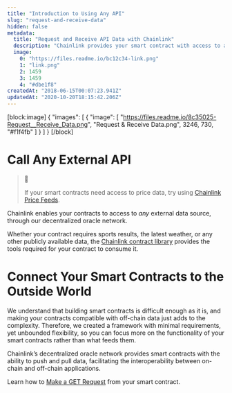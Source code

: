 ```yaml
---
title: "Introduction to Using Any API"
slug: "request-and-receive-data"
hidden: false
metadata: 
  title: "Request and Receive API Data with Chainlink"
  description: "Chainlink provides your smart contract with access to any external API. Learn how to integration any API into your smart contract."
  image: 
    0: "https://files.readme.io/bc12c34-link.png"
    1: "link.png"
    2: 1459
    3: 1459
    4: "#dbe1f8"
createdAt: "2018-06-15T00:07:23.941Z"
updatedAt: "2020-10-20T18:15:42.206Z"
---
```

[block:image]
{
  "images": [
    {
      "image": [
        "https://files.readme.io/8c35025-Request__Receive_Data.png",
        "Request & Receive Data.png",
        3246,
        730,
        "#f1f4fb"
      ]
    }
  ]
}
[/block]
# Call Any External API

> 📘
> 
> If your smart contracts need access to price data, try using [Chainlink Price Feeds](doc:using-chainlink-reference-contracts).

Chainlink enables your contracts to access to *any* external data source, through our decentralized oracle network.

Whether your contract requires sports results, the latest weather, or any other publicly available data, the <a href="https://github.com/smartcontractkit/chainlink/tree/master/evm-contracts" target="_blank">Chainlink contract library</a> provides the tools required for your contract to consume it.

# Connect Your Smart Contracts to the Outside World

We understand that building smart contracts is difficult enough as it is, and making your contracts compatible with off-chain data just adds to the complexity. Therefore, we created a framework with minimal requirements, yet unbounded flexibility, so you can focus more on the functionality of your smart contracts rather than what feeds them.

Chainlink’s decentralized oracle network provides smart contracts with the ability to push and pull data, facilitating the interoperability between on-chain and off-chain applications.

Learn how to [Make a GET Request](doc:make-a-http-get-request) from your smart contract.